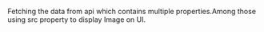 Fetching the data from api which contains multiple properties.Among those using src property to display Image on UI.
